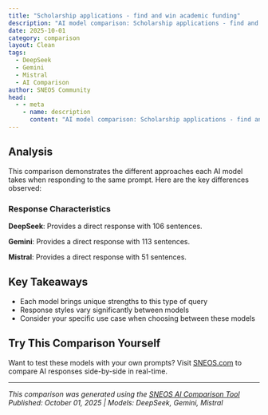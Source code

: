 ```yaml
---
title: "Scholarship applications - find and win academic funding"
description: "AI model comparison: Scholarship applications - find and win academic funding..."
date: 2025-10-01
category: comparison
layout: Clean
tags:
  - DeepSeek
  - Gemini
  - Mistral
  - AI Comparison
author: SNEOS Community
head:
  - - meta
    - name: description
      content: "AI model comparison: Scholarship applications - find and win academic funding..."
---
```


<ChatComparison
  title="Scholarship applications - find and win academic funding"
  prompt="Scholarship applications - find and win academic funding"
  :responses='{"DeepSeek": "Of course! Finding and winning scholarships is a strategic process. Think of it like a part-time job with an excellent hourly rate. Here is a comprehensive guide to finding and securing academic funding.\n\n### The Mindset: You Are the Product, They Are the Customer\n\nShift your thinking. You are not \u0022begging for money.\u0022 You are a valuable investment. The scholarship committee is \u0022buying\u0022 a promising student who will represent their values, succeed academically, and eventually, contribute to society. Your job is to prove you are that investment.\n\n---\n\n### Part 1: The Hunt - Where to Find Scholarships\n\nCast a wide net, but be strategic. Don\u0027t just apply to the big, national ones.\n\n#### 1. Local Scholarships (Your Best Bet for Less Competition)\n* **Your High School Counselor\u0027s Office:** They have lists of local awards from community foundations, rotary clubs, unions, and businesses.\n* **Local Community Foundations:** Many towns and counties have foundations that manage dozens of specific scholarships (e.g., \u0022for a student pursuing nursing from XYZ county\u0022).\n* **Parents\u0027 Employers:** Many companies offer scholarships for employees\u0027 children.\n* **Your Employer or Local Businesses:** Your part-time job or local businesses (like the grocery store or bank) might have programs.\n* **Churches and Community Organizations:** Rotary, Kiwanis, Lions Club, etc.\n\n#### 2. University-Specific Scholarships (The Goldmine)\n* **The University\u0027s Financial Aid Website:** This is crucial. Most schools automatically consider you for merit-based aid with your application, but many have **separate, competitive scholarships** you must apply for.\n* **Specific Academic Departments:** If you\u0027re majoring in Engineering, check the Engineering department\u0027s website for scholarships funded by alumni or industry partners.\n* **Honors College or Special Programs:** These often come with significant funding.\n\n#### 3. National \u0026 Online Databases (Cast the Wide Net)\n* **Fastweb.com:** One of the oldest and largest. Create a detailed profile for matched scholarships.\n* **Cappex.com (now part of College Greenlight):** Good for both college search and scholarships.\n* **Chegg.com:** Another major player with a good database.\n* **Scholarships.com:** Similar to Fastweb; create a profile.\n* **Niche.com:** Offers scholarships and college reviews.\n* **The College Board\u0027s BigFuture:** Beyond college search, it has a solid scholarship database.\n\n#### 4. Specialized Scholarships (Leverage Your Uniqueness)\n* **Ethnicity \u0026 Heritage:** Many organizations support students from specific backgrounds.\n* **First-Generation College Student:** Numerous programs aim to support students who are the first in their family to attend college.\n* **Field of Study:** Professional associations (e.g., American Institute of Architects, American Medical Association) often have scholarships.\n* **Hobbies \u0026 Talents:** Are you a left-handed cellist? There\u0027s a scholarship for that. (Seriously, there are niche awards for almost everything).\n* **Military Affiliation:** Scholarships for children of veterans or active-duty personnel (e.g., Scholarships for Military Children).\n\n---\n\n### Part 2: The Win - How to Craft a Winning Application\n\nFinding them is only half the battle. Winning requires a polished, personalized approach.\n\n#### 1. Get Organized (Non-Negotiable)\n* **Create a Spreadsheet:** Track scholarship name, deadline, amount, required materials (essay, transcripts, letters), application status, and submission date.\n* **Set a Schedule:** Dedicate a few hours each week to scholarship applications. Consistency is key.\n\n#### 2. The Essay: Your Story, Your Voice\nThis is the most important part of most competitive scholarships.\n* **Answer the Prompt Directly:** Don\u0027t reuse an essay without tailoring it. If they ask about leadership, talk about leadership.\n* **Show, Don\u0027t Tell:** Instead of \u0022I am a hard worker,\u0022 say, \u0022I spent three months teaching myself Python to build an app that tracked local food drive donations, which increased efficiency by 20%.\u0022\n* **Be Specific and Personal:** Connect your goals to the scholarship\u0027s mission. Why do *you* deserve *their* money? Tell a compelling story.\n* **Have a Strong Opening:** Grab the reader\u0027s attention in the first paragraph.\n* **Proofread, Then Proofread Again:** Typos and grammatical errors signal carelessness. Have a teacher, parent, or friend read it.\n\n#### 3. Letters of Recommendation\n* **Ask Early and Politely:** Give your recommenders at least a month\u0027s notice.\n* **Choose the Right People:** A teacher who knows you well in a core subject is better than a famous person who doesn\u0027t know you. A supervisor from a job or volunteer position can also be powerful.\n* **Make it Easy for Them:** Provide them with your resume, a draft of your essay, a list of deadlines, and a bulleted list of your accomplishments relevant to the scholarship.\n* **Waive Your Right to View:** On forms, waive your right to see the letter. This makes the recommendation more credible.\n\n#### 4. The Resume / Activity Sheet\n* **Quantify Your Achievements:** \u0022Raised $5,000 for the local animal shelter\u0022 is better than \u0022Helped with fundraising.\u0022\n* **Focus on Leadership \u0026 Impact:** Even if you weren\u0027t the president, describe your specific role and contribution.\n* **Include Everything Relevant:** Work experience, volunteering, clubs, sports, awards, special projects.\n\n#### 5. Transcripts and Test Scores\n* **Know the Requirements:** Some scholarships require official transcripts sent directly from your school; others accept unofficial copies. Plan ahead for official ones, as they can take time.\n\n---\n\n### Part 3: The Strategy \u0026 Avoiding Scams\n\n#### Application Strategy\n* **The 80/20 Rule:** Spend 80% of your time on the scholarships you have the best chance of winning (local, specific to your profile) and 20% on the long-shot national ones.\n* **Recycle and Revise:** It\u0027s smart to have a \u0022base\u0022 essay that you tailor for different prompts.\n* **Apply, Apply, Apply:** It\u0027s a numbers game. The more quality applications you submit, the better your odds.\n\n#### Red Flags: How to Spot a Scam\n**NEVER PAY TO APPLY FOR A SCHOLARSHIP.** Legitimate ones are free.\n* **\u0022You\u0027re a finalist!\u0022** for a contest you never entered.\n* **\u0022We guarantee you\u0027ll win!\u0022** (No one can guarantee this).\n* **Requiring your credit card or bank information.**\n* **Fees of any kind.**\n* **Scholarship \u0022search services\u0022 that charge high fees.** The best databases are free.\n\n### Final Checklist for Success\n\n* [ ] Started searching early (Junior year of high school).\n* [ ] Created an organization system (spreadsheet).\n* [ ] Prioritized local and university-specific scholarships.\n* [ ] Crafted a powerful, personal essay and tailored it for each application.\n* [ ] Secured strong letters of recommendation well in advance.\n* [ ] Polished my resume to highlight impact and leadership.\n* [ ] Proofread every single component of every application.\n* [ ] Met all deadlines.\n* [ ] Applied to a high volume of relevant scholarships.\n\nWinning scholarships takes dedication, but the reward\u2014graduating with less debt\u2014is life-changing. Good luck! You can do this.", "Gemini": "Okay, let\u0027s break down how to find and win scholarship applications. This is a multi-faceted process that requires research, organization, and strong writing.\n\n**I. Finding Scholarships**\n\n* **Understanding Scholarship Types:**\n * **Merit-Based:** Awarded based on academic achievement, test scores, talents, and leadership.\n * **Need-Based:** Awarded based on financial need. Often require the FAFSA (Free Application for Federal Student Aid).\n * **Demographic-Specific:** Targeted towards specific groups of people (e.g., ethnic minorities, women in STEM, first-generation students).\n * **Subject-Specific:** Awarded to students pursuing a particular field of study.\n * **Organizational/Affiliation-Based:** Offered by companies, non-profits, or organizations to their employees/members or to students who meet specific criteria related to their organization\u0027s mission.\n * **Location-Specific:** For students attending college in a particular state or region, or for students who live in a certain area.\n * **\u0022No Essay\u0022 or Easy Scholarships:** Often awarded through random drawings. Lower effort, but lower chances of winning.\n\n* **Key Scholarship Search Engines \u0026 Websites:**\n * **Fastweb:** (fastweb.com) A well-established and comprehensive database.\n * **Scholarships.com:** (scholarships.com) Another large database with a wide range of opportunities.\n * **Niche:** (niche.com/colleges/scholarships/) Offers scholarships and college rankings/reviews.\n * **Sallie Mae Scholarship Search:** (salliemae.com/college-planning/tools/scholarship-search/)\n * **College Board:** (bigfuture.collegeboard.org/scholarship-search) Connected to the SAT and AP programs.\n * **Chegg:** (chegg.com/scholarships) Offers scholarships and other college resources.\n * **Peterson\u0027s:** (petersons.com/scholarship-search.aspx)\n * **Bold.org:** (bold.org) Features unique and often less competitive scholarships.\n * **Going Merry:** (goingmerry.com) A platform that matches you with scholarships and helps you apply.\n * **Unigo:** (unigo.com/scholarships)\n * **Scholarship America:** (scholarshipamerica.org)\n\n* **Beyond the Big Search Engines:**\n * **Your High School Counselor\u0027s Office:** A *crucial* resource. They often have lists of local and regional scholarships that are less competitive. Attend scholarship workshops if they offer them.\n * **Your College\u0027s Financial Aid Office:** Many colleges offer scholarships specifically for their students. Check the college\u0027s website and contact the financial aid office directly.\n * **Professional Organizations in Your Field:** If you know what you want to study, look for scholarships offered by professional organizations related to that field (e.g., the American Society of Civil Engineers).\n * **Your Parents\u0027 Employers:** Many companies offer scholarships to the children of their employees.\n * **Local Community Organizations:** Check with local Rotary Clubs, Kiwanis Clubs, Chambers of Commerce, religious organizations, and other community groups.\n * **Credit Unions and Banks:** Many offer scholarships to their members.\n * **Fraternal Organizations:** Groups like the Elks, Lions Club, and Knights of Columbus often have scholarship programs.\n * **Specific Interest Groups:** If you have a particular hobby or interest (e.g., debate, music, sports), look for scholarships related to it.\n\n* **Effective Search Strategies:**\n * **Use Keywords:** Be specific with your search terms (e.g., \u0022engineering scholarship for women,\u0022 \u0022scholarship for students with disabilities,\u0022 \u0022local scholarship for [your city]\u0022).\n * **Filter Your Results:** Use the filters on scholarship websites to narrow down the options based on your GPA, major, ethnicity, etc.\n * **Don\u0027t Be Afraid to Be Niche:** The more specific a scholarship is, the less competition you\u0027ll face.\n * **Apply for Smaller Awards Too:** Even smaller scholarships can add up and make a difference.\n * **Be Wary of Scams:** Never pay money to apply for a scholarship. Legitimate scholarships are free to apply for. Be suspicious of scholarships that require you to provide your bank account information upfront. If it sounds too good to be true, it probably is.\n\n**II. Winning Scholarships: The Application Process**\n\n* **Organization is Key:**\n * **Create a Spreadsheet or Document:** Track the scholarships you\u0027re interested in, the deadlines, the requirements, and your progress on each application.\n * **Set Realistic Goals:** Don\u0027t try to apply for every scholarship you find. Focus on the ones that are a good fit for you and that you have a realistic chance of winning.\n * **Give Yourself Plenty of Time:** Don\u0027t wait until the last minute to start working on your applications.\n * **Prioritize Applications:** Focus on the scholarships with the highest award amounts and the ones that are most relevant to you.\n\n* **Crafting a Compelling Application:**\n * **Read the Instructions Carefully:** Make sure you understand the requirements and follow them precisely. Missing a deadline or failing to provide all the necessary information can disqualify you.\n * **Highlight Your Strengths:** Focus on your academic achievements, extracurricular activities, leadership experience, and community involvement.\n * **Write a Strong Essay:** The essay is often the most important part of the application.\n * **Understand the Prompt:** Carefully analyze the essay prompt and make sure you address it directly.\n * **Tell Your Story:** Use the essay to tell a compelling story about yourself and your experiences. Show the reader who you are and what you\u0027re passionate about.\n * **Be Specific:** Avoid vague statements and generalities. Provide concrete examples to support your claims.\n * **Show, Don\u0027t Tell:** Use vivid language and imagery to bring your story to life.\n * **Proofread Carefully:** Typos and grammatical errors can hurt your chances of winning. Have someone else proofread your essay before you submit it.\n * **Tailor Your Essay:** Don\u0027t use the same essay for every scholarship. Customize each essay to fit the specific requirements and values of the organization offering the scholarship.\n * **Obtain Strong Letters of Recommendation:**\n * **Ask Early:** Give your recommenders plenty of time to write a thoughtful letter.\n * **Choose Wisely:** Select recommenders who know you well and can speak to your strengths and accomplishments.\n * **Provide Information:** Give your recommenders a copy of your resume, a list of your accomplishments, and information about the scholarship you\u0027re applying for. Provide them with a draft of your essay (if applicable) so they can see what you\u0027re highlighting about yourself.\n * **Follow Up:** Send your recommenders a reminder a week or two before the deadline.\n * **Present Yourself Professionally:**\n * **Use a Professional Email Address:** Avoid using silly or inappropriate email addresses.\n * **Follow Up After Applying:** Send a thank-you note to the scholarship committee to express your appreciation for their consideration.\n\n* **Key Essay Themes \u0026 Strategies:**\n\n * **Demonstrate Impact:** Quantify your accomplishments whenever possible. Instead of saying \u0022I volunteered,\u0022 say \u0022I volunteered 100 hours at the local soup kitchen, serving over 500 meals.\u0022\n * **Show Growth \u0026 Learning:** Reflect on your experiences and explain what you learned from them. How did you overcome challenges? How did you grow as a person?\n * **Connect to the Scholarship Provider\u0027s Mission:** Research the organization offering the scholarship and explain how your values and goals align with theirs.\n * **Be Authentic:** Write in your own voice and be genuine in your expression. Don\u0027t try to be someone you\u0027re not.\n * **Address Weaknesses (If Applicable):** If the essay prompt asks about a challenge you\u0027ve faced, be honest about your struggles but focus on how you overcame them. Turn a negative into a positive by highlighting your resilience and determination.\n\n**III. Staying Motivated and Persistent**\n\n* **Don\u0027t Get Discouraged:** The scholarship application process can be time-consuming and competitive. Don\u0027t get discouraged if you don\u0027t win every scholarship you apply for.\n* **Learn From Your Mistakes:** If you don\u0027t win a scholarship, ask for feedback on your application. Use this feedback to improve your applications in the future.\n* **Celebrate Small Victories:** Acknowledge and celebrate your accomplishments along the way.\n* **Remember Your Goal:** Keep your eye on the prize: a college education without crippling debt.\n\n**IV. Important Reminders:**\n\n* **Deadlines are Sacred:** Mark deadlines clearly and submit your applications well in advance.\n* **Be Honest:** Never exaggerate or fabricate information on your application.\n* **Proofread Everything:** Errors can sink your application.\n* **Don\u0027t Give Up!** The more you apply, the better your chances of winning.\n\nBy following these tips, you can increase your chances of finding and winning scholarships to help finance your education. Good luck!\n", "Mistral": "Winning a scholarship involves a combination of thorough research, strong application materials, and strategic planning. Here are some steps to help you find and win academic funding:\n\n### 1. **Research Scholarship Opportunities**\n - **University Websites:** Check the financial aid and scholarship sections of the universities you are interested in.\n - **Government Websites:** Look for scholarships offered by your government or the government of the country where you plan to study.\n - **Scholarship Databases:** Use online databases like Fastweb, Scholarships.com, and College Board\u2019s BigFuture.\n - **Professional Organizations:** Many professional associations offer scholarships to students in their field.\n - **Corporate Scholarships:** Some companies offer scholarships to students pursuing degrees in fields related to their industry.\n - **Local Community:** Check with local organizations, clubs, and foundations for scholarships.\n\n### 2. **Understand Eligibility Requirements**\n - **Academic Performance:** Many scholarships require a minimum GPA or specific academic achievements.\n - **Financial Need:** Some scholarships are need-based and require proof of financial need.\n - **Essay Requirements:** Many scholarships require an essay or personal statement.\n - **Recommendation Letters:** Some scholarships require letters of recommendation from teachers, mentors, or employers.\n\n### 3. **Prepare a Strong Application**\n - **Personal Statement:** Write a compelling personal statement that highlights your achievements, goals, and why you deserve the scholarship.\n - **Essay:** Tailor your essay to the specific scholarship requirements. Make sure it is well-written, clear, and concise.\n - **Recommendation Letters:** Choose recommenders who know you well and can speak to your strengths and potential.\n - **Resume/CV:** Include a resume or CV that highlights your academic achievements, extracurricular activities, and work experience.\n - **Transcripts:** Ensure your academic transcripts are up-to-date and accurately reflect your grades and coursework.\n\n### 4. **Meet Deadlines**\n - **Application Deadlines:** Make a list of all scholarship deadlines and ensure you submit your applications well in advance.\n - **Follow-Up:** If you haven\u2019t heard back by the expected date, follow up with the scholarship provider.\n\n### 5. **Proofread and Edit**\n - **Grammar and Spelling:** Ensure your application materials are free of grammatical and spelling errors.\n - **Consistency:** Make sure all information is consistent across your application materials.\n\n### 6. **Apply to Multiple Scholarships**\n - **Increase Your Chances:** The more scholarships you apply for, the better your chances of winning one.\n - **Diversify:** Apply for a mix of large and small scholarships to maximize your opportunities.\n\n### 7. **Follow Instructions Carefully**\n - **Read Instructions:** Carefully read and follow all application instructions. Missing a step or requirement can disqualify you.\n - **Submit Correctly:** Ensure you submit your application through the correct method (e.g., online, mail, email).\n\n### 8. **Stay Organized**\n - **Track Applications:** Keep a spreadsheet or document to track all the scholarships you\u2019ve applied for, their deadlines, and their status.\n - **Save Copies:** Save copies of all your application materials for future reference.\n\n### 9. **Seek Feedback**\n - **Mentors and Teachers:** Ask mentors, teachers, or counselors to review your application materials and provide feedback.\n - **Peer Review:** Have peers or family members review your essays and personal statements.\n\n### 10. **Follow Up After Submission**\n - **Confirmation:** Ensure you receive confirmation that your application has been received.\n - **Updates:** Keep the scholarship provider updated if there are any changes to your contact information or academic status.\n\n### Additional Tips:\n - **Start Early:** Begin your scholarship search and application process as early as possible.\n - **Be Honest:** Always be truthful in your application materials.\n - **Stay Positive:** Don\u2019t be discouraged if you don\u2019t win every scholarship you apply for. Keep trying!\n\nBy following these steps, you can increase your chances of finding and winning academic funding to support your education. Good luck!"}' 
  published-date="11:52"
/>

## Analysis

This comparison demonstrates the different approaches each AI model takes when responding to the same prompt. Here are the key differences observed:

### Response Characteristics

**DeepSeek**: Provides a direct response with 106 sentences. 

**Gemini**: Provides a direct response with 113 sentences. 

**Mistral**: Provides a direct response with 51 sentences. 

## Key Takeaways

- Each model brings unique strengths to this type of query
- Response styles vary significantly between models
- Consider your specific use case when choosing between these models

## Try This Comparison Yourself

Want to test these models with your own prompts? Visit [SNEOS.com](https://sneos.com) to compare AI responses side-by-side in real-time.

---

*This comparison was generated using the [SNEOS AI Comparison Tool](https://sneos.com)*
*Published: October 01, 2025 | Models: DeepSeek, Gemini, Mistral*
